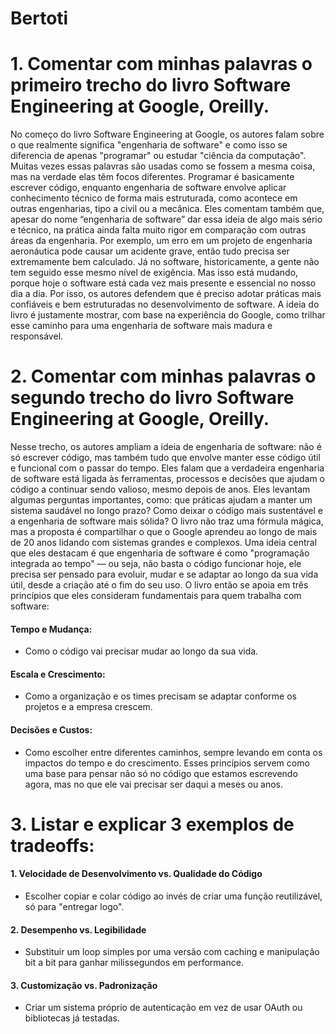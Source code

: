 # Bertoti

# 1. Comentar com minhas palavras o primeiro trecho do livro Software Engineering at Google, Oreilly.
No começo do livro Software Engineering at Google, os autores falam sobre o que realmente significa "engenharia de software" e como isso se diferencia de apenas "programar" ou estudar "ciência da computação". Muitas vezes essas palavras são usadas como se fossem a mesma coisa, mas na verdade elas têm focos diferentes. Programar é basicamente escrever código, enquanto engenharia de software envolve aplicar conhecimento técnico de forma mais estruturada, como acontece em outras engenharias, tipo a civil ou a mecânica.
Eles comentam também que, apesar do nome “engenharia de software” dar essa ideia de algo mais sério e técnico, na prática ainda falta muito rigor em comparação com outras áreas da engenharia. Por exemplo, um erro em um projeto de engenharia aeronáutica pode causar um acidente grave, então tudo precisa ser extremamente bem calculado. Já no software, historicamente, a gente não tem seguido esse mesmo nível de exigência.
Mas isso está mudando, porque hoje o software está cada vez mais presente e essencial no nosso dia a dia. Por isso, os autores defendem que é preciso adotar práticas mais confiáveis e bem estruturadas no desenvolvimento de software. A ideia do livro é justamente mostrar, com base na experiência do Google, como trilhar esse caminho para uma engenharia de software mais madura e responsável.

# 2. Comentar com minhas palavras o segundo trecho do livro Software Engineering at Google, Oreilly.
Nesse trecho, os autores ampliam a ideia de engenharia de software: não é só escrever código, mas também tudo que envolve manter esse código útil e funcional com o passar do tempo. Eles falam que a verdadeira engenharia de software está ligada às ferramentas, processos e decisões que ajudam o código a continuar sendo valioso, mesmo depois de anos.
Eles levantam algumas perguntas importantes, como: que práticas ajudam a manter um sistema saudável no longo prazo? Como deixar o código mais sustentável e a engenharia de software mais sólida? O livro não traz uma fórmula mágica, mas a proposta é compartilhar o que o Google aprendeu ao longo de mais de 20 anos lidando com sistemas grandes e complexos.
Uma ideia central que eles destacam é que engenharia de software é como "programação integrada ao tempo" — ou seja, não basta o código funcionar hoje, ele precisa ser pensado para evoluir, mudar e se adaptar ao longo da sua vida útil, desde a criação até o fim do seu uso.
O livro então se apoia em três princípios que eles consideram fundamentais para quem trabalha com software:
#### Tempo e Mudança: 
- Como o código vai precisar mudar ao longo da sua vida.
#### Escala e Crescimento:
- Como a organização e os times precisam se adaptar conforme os projetos e a empresa crescem.
#### Decisões e Custos:
- Como escolher entre diferentes caminhos, sempre levando em conta os impactos do tempo e do crescimento.
Esses princípios servem como uma base para pensar não só no código que estamos escrevendo agora, mas no que ele vai precisar ser daqui a meses ou anos.

# 3. Listar e explicar 3 exemplos de tradeoffs:
#### 1. Velocidade de Desenvolvimento vs. Qualidade do Código
- Escolher copiar e colar código ao invés de criar uma função reutilizável, só para "entregar logo".
#### 2. Desempenho vs. Legibilidade
- Substituir um loop simples por uma versão com caching e manipulação bit a bit para ganhar milissegundos em performance.
#### 3. Customização vs. Padronização
- Criar um sistema próprio de autenticação em vez de usar OAuth ou bibliotecas já testadas.

